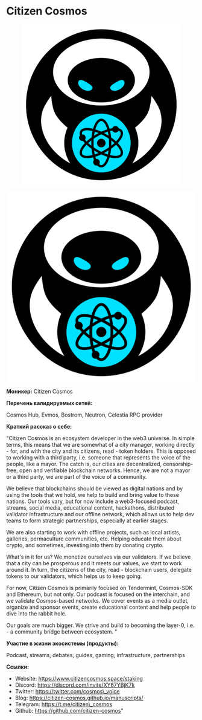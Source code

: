 # Citizen Cosmos

<figure><img src="../../.gitbook/assets/logo_2021.png" alt=""><figcaption></figcaption></figure>

![](<../../.gitbook/assets/image (16) (2).png>)

**Моникер:** Citizen Cosmos

**Перечень валидируемых сетей:**

Cosmos Hub, Evmos, Bostrom, Neutron, Celestia RPC provider

**Краткий рассказ о себе:**

"Citizen Cosmos is an ecosystem developer in the web3 universe. In simple terms, this means that we are somewhat of a city manager, working directly - for, and with the city and its citizens, read - token holders. This is opposed to working with a third party, i.e. someone that represents the voice of the people, like a mayor. The catch is, our cities are decentralized, censorship-free, open and verifiable blockchain networks. Hence, we are not a mayor or a third party, we are part of the voice of a community.

We believe that blockchains should be viewed as digital nations and by using the tools that we hold, we help to build and bring value to these nations. Our tools vary, but for now include a web3-focused podcast, streams, social media, educational content, hackathons, distributed validator infrastructure and our offline network, which allows us to help dev teams to form strategic partnerships, especially at earlier stages.

We are also starting to work with offline projects, such as local artists, galleries, permaculture communities, etc. Helping educate them about crypto, and sometimes, investing into them by donating crypto.

What's in it for us? We monetize ourselves via our validators. If we believe that a city can be prosperous and it meets our values, we start to work around it. In turn, the citizens of the city, read - blockchain users, delegate tokens to our validators, which helps us to keep going.

For now, Citizen Cosmos is primarily focused on Tendermint, Cosmos-SDK and Ethereum, but not only. Our podcast is focused on the interchain, and we validate Cosmos-based networks. We cover events as a media outlet, organize and sponsor events, create educational content and help people to dive into the rabbit hole.

Our goals are much bigger. We strive and build to becoming the layer-0, i.e. - a community bridge between ecosystem. "

**Участие в жизни экосистемы (продукты):**

Podcast, streams, debates, guides, gaming, infrastructure, partnerships

**Ссылки:**

* &#x20;Website: https://www.citizencosmos.space/staking
* Discord: https://discord.com/invite/XY67YBjK7k
* Twitter: https://twitter.com/cosmos\_voice
* Blog: https://citizen-cosmos.github.io/manuscripts/
* Telegram: https://t.me/citizen\_cosmos
* Github: https://github.com/citizen-cosmos"
